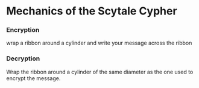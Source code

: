# Mechanics of the Scytale Cypher

### Encryption
wrap a ribbon around a cylinder and write your message across the ribbon

### Decryption
Wrap the ribbon around a cylinder of the same diameter as the one used to encrypt the message.
